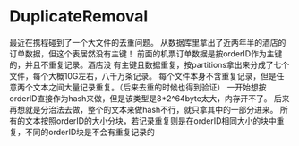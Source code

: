 # DuplicateRemoval
最近在携程碰到了一个大文件的去重问题。
从数据库里拿出了近两年半的酒店的订单数据，但这个表居然没有主键！
前面的机票订单数据是按orderID作为主键的，并且不重复记录。酒店没
有主键且数据重复，按partitions拿出来分成了七个文件，每个大概10G左右，八千万条记录。
每个文件本身不含重复记录，但是任意两个文本之间大量记录重复。（后来去重的时候也得到验证）
一开始想按orderID直接作为hash来做，但是该类型是8*2^64byte太大，内存开不了。
后来再想就是分治法去做，整个的文本来做hash不行，就只拿其中的一部分进来。
所有的文本按照orderID的大小分块，若记录重复则是在orderID相同大小的块中重复，不同的orderID块是不会有重复记录的